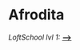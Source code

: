 # Afrodita 
<i>LoftSchool lvl 1:</i>
<a href="https://erikkopcha.github.io/afrodita-loftschool/intro.html"> <b>--></b> </a>
